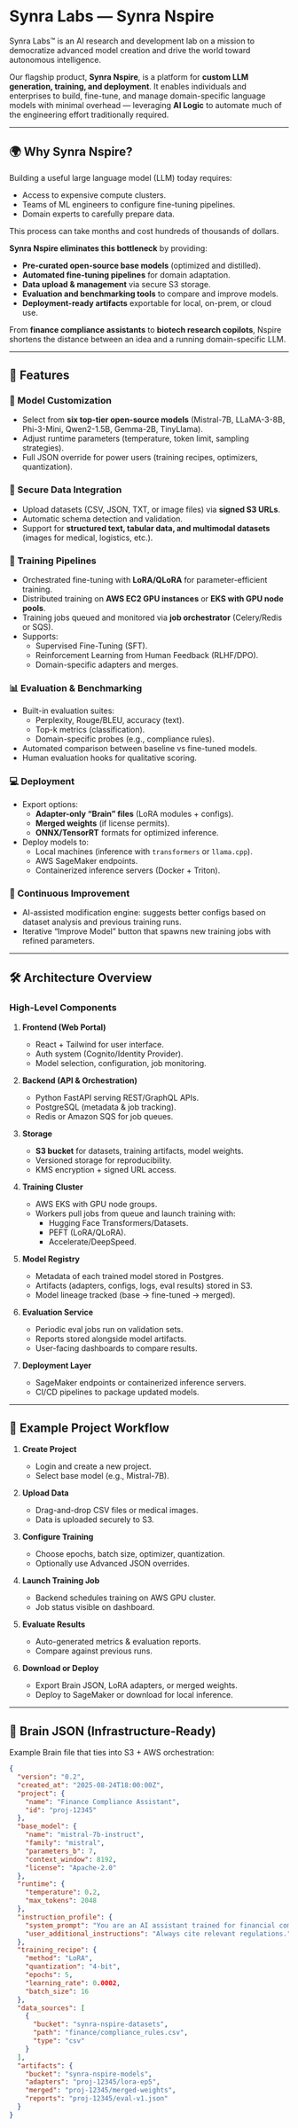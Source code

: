 # Synra Labs — Synra Nspire


Synra Labs™ is an AI research and development lab on a mission to democratize advanced model creation and drive the world toward autonomous intelligence.  

Our flagship product, **Synra Nspire**, is a platform for **custom LLM generation, training, and deployment**. It enables individuals and enterprises to build, fine-tune, and manage domain-specific language models with minimal overhead — leveraging **AI Logic** to automate much of the engineering effort traditionally required.

---

## 🌍 Why Synra Nspire?

Building a useful large language model (LLM) today requires:
- Access to expensive compute clusters.
- Teams of ML engineers to configure fine-tuning pipelines.
- Domain experts to carefully prepare data.

This process can take months and cost hundreds of thousands of dollars.

**Synra Nspire eliminates this bottleneck** by providing:
- **Pre-curated open-source base models** (optimized and distilled).  
- **Automated fine-tuning pipelines** for domain adaptation.  
- **Data upload & management** via secure S3 storage.  
- **Evaluation and benchmarking tools** to compare and improve models.  
- **Deployment-ready artifacts** exportable for local, on-prem, or cloud use.  

From **finance compliance assistants** to **biotech research copilots**, Nspire shortens the distance between an idea and a running domain-specific LLM.

---

## 🚀 Features

### 🔧 Model Customization
- Select from **six top-tier open-source models** (Mistral-7B, LLaMA-3-8B, Phi-3-Mini, Qwen2-1.5B, Gemma-2B, TinyLlama).  
- Adjust runtime parameters (temperature, token limit, sampling strategies).  
- Full JSON override for power users (training recipes, optimizers, quantization).

### 📂 Secure Data Integration
- Upload datasets (CSV, JSON, TXT, or image files) via **signed S3 URLs**.  
- Automatic schema detection and validation.  
- Support for **structured text, tabular data, and multimodal datasets** (images for medical, logistics, etc.).

### 🧠 Training Pipelines
- Orchestrated fine-tuning with **LoRA/QLoRA** for parameter-efficient training.  
- Distributed training on **AWS EC2 GPU instances** or **EKS with GPU node pools**.  
- Training jobs queued and monitored via **job orchestrator** (Celery/Redis or SQS).  
- Supports:
  - Supervised Fine-Tuning (SFT).  
  - Reinforcement Learning from Human Feedback (RLHF/DPO).  
  - Domain-specific adapters and merges.  

### 📊 Evaluation & Benchmarking
- Built-in evaluation suites:
  - Perplexity, Rouge/BLEU, accuracy (text).  
  - Top-k metrics (classification).  
  - Domain-specific probes (e.g., compliance rules).  
- Automated comparison between baseline vs fine-tuned models.  
- Human evaluation hooks for qualitative scoring.

### 💻 Deployment
- Export options:
  - **Adapter-only “Brain” files** (LoRA modules + configs).  
  - **Merged weights** (if license permits).  
  - **ONNX/TensorRT** formats for optimized inference.  
- Deploy models to:
  - Local machines (inference with `transformers` or `llama.cpp`).  
  - AWS SageMaker endpoints.  
  - Containerized inference servers (Docker + Triton).  

### 🔄 Continuous Improvement
- AI-assisted modification engine: suggests better configs based on dataset analysis and previous training runs.  
- Iterative “Improve Model” button that spawns new training jobs with refined parameters.

---

## 🛠 Architecture Overview

### High-Level Components
1. **Frontend (Web Portal)**  
   - React + Tailwind for user interface.  
   - Auth system (Cognito/Identity Provider).  
   - Model selection, configuration, job monitoring.

2. **Backend (API & Orchestration)**  
   - Python FastAPI serving REST/GraphQL APIs.  
   - PostgreSQL (metadata & job tracking).  
   - Redis or Amazon SQS for job queues.  

3. **Storage**  
   - **S3 bucket** for datasets, training artifacts, model weights.  
   - Versioned storage for reproducibility.  
   - KMS encryption + signed URL access.

4. **Training Cluster**  
   - AWS EKS with GPU node groups.  
   - Workers pull jobs from queue and launch training with:
     - Hugging Face Transformers/Datasets.  
     - PEFT (LoRA/QLoRA).  
     - Accelerate/DeepSpeed.  

5. **Model Registry**  
   - Metadata of each trained model stored in Postgres.  
   - Artifacts (adapters, configs, logs, eval results) stored in S3.  
   - Model lineage tracked (base → fine-tuned → merged).

6. **Evaluation Service**  
   - Periodic eval jobs run on validation sets.  
   - Reports stored alongside model artifacts.  
   - User-facing dashboards to compare results.

7. **Deployment Layer**  
   - SageMaker endpoints or containerized inference servers.  
   - CI/CD pipelines to package updated models.

---

## 📂 Example Project Workflow

1. **Create Project**  
   - Login and create a new project.  
   - Select base model (e.g., Mistral-7B).  

2. **Upload Data**  
   - Drag-and-drop CSV files or medical images.  
   - Data is uploaded securely to S3.  

3. **Configure Training**  
   - Choose epochs, batch size, optimizer, quantization.  
   - Optionally use Advanced JSON overrides.  

4. **Launch Training Job**  
   - Backend schedules training on AWS GPU cluster.  
   - Job status visible on dashboard.  

5. **Evaluate Results**  
   - Auto-generated metrics & evaluation reports.  
   - Compare against previous runs.  

6. **Download or Deploy**  
   - Export Brain JSON, LoRA adapters, or merged weights.  
   - Deploy to SageMaker or download for local inference.

---

## 🧩 Brain JSON (Infrastructure-Ready)

Example Brain file that ties into S3 + AWS orchestration:

```json
{
  "version": "0.2",
  "created_at": "2025-08-24T18:00:00Z",
  "project": {
    "name": "Finance Compliance Assistant",
    "id": "proj-12345"
  },
  "base_model": {
    "name": "mistral-7b-instruct",
    "family": "mistral",
    "parameters_b": 7,
    "context_window": 8192,
    "license": "Apache-2.0"
  },
  "runtime": {
    "temperature": 0.2,
    "max_tokens": 2048
  },
  "instruction_profile": {
    "system_prompt": "You are an AI assistant trained for financial compliance.",
    "user_additional_instructions": "Always cite relevant regulations."
  },
  "training_recipe": {
    "method": "LoRA",
    "quantization": "4-bit",
    "epochs": 5,
    "learning_rate": 0.0002,
    "batch_size": 16
  },
  "data_sources": [
    {
      "bucket": "synra-nspire-datasets",
      "path": "finance/compliance_rules.csv",
      "type": "csv"
    }
  ],
  "artifacts": {
    "bucket": "synra-nspire-models",
    "adapters": "proj-12345/lora-ep5",
    "merged": "proj-12345/merged-weights",
    "reports": "proj-12345/eval-v1.json"
  }
}
